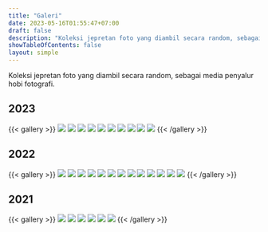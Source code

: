 ```yaml
---
title: "Galeri"
date: 2023-05-16T01:55:47+07:00
draft: false
description: "Koleksi jepretan foto yang diambil secara random, sebagai media penyalur hobi fotografi."
showTableOfContents: false
layout: simple
---
```


Koleksi jepretan foto yang diambil secara random, sebagai media penyalur
hobi fotografi.

## 2023
{{< gallery >}}
<img src="./323458612_5404558189647829_1626791766768703549_n.jpg" class="grid-w50 md:grid-w33 xl:grid-w25" />
<img src="./324737311_552906446716892_4741487583159631293_n.jpg" class="grid-w50 md:grid-w33 xl:grid-w25" />
<img src="./325312245_1324699068372541_5358105723609350994_n.jpg" class="grid-w50 md:grid-w33 xl:grid-w25" />
<img src="./326739722_761545608907282_3680080904658712774_n.jpg" class="grid-w50 md:grid-w33 xl:grid-w25" />
<img src="./338386027_1307319910143357_1526477738838948330_n.jpg" class="grid-w50 md:grid-w33 xl:grid-w25" />
<img src="./342216021_2211988129002486_3860893786354433041_n.jpg" class="grid-w50 md:grid-w33 xl:grid-w25" />
<img src="./342348347_537820015201315_8240856899426960496_n.jpg" class="grid-w50 md:grid-w33 xl:grid-w25" />
<img src="./345027677_778410633814518_4214105155177167568_n.jpg" class="grid-w50 md:grid-w33 xl:grid-w25" />
<img src="./346642631_617300880323541_3883579471607190493_n.jpg" class="grid-w50 md:grid-w33 xl:grid-w25" />
<img src="./346773891_143361472051633_4055643862837727669_n.jpg" class="grid-w50 md:grid-w33 xl:grid-w25" />
{{< /gallery >}}

## 2022
{{< gallery >}}
<img src="./272364210_671892270847166_5699798811342023461_n.jpg" class="grid-w50 md:grid-w33 xl:grid-w25" />
<img src="./272390218_671926554177071_9101606017340391883_n.jpg" class="grid-w50 md:grid-w33 xl:grid-w25" />
<img src="./272213049_672063240830069_3257240050223353824_n.jpg" class="grid-w50 md:grid-w33 xl:grid-w25" />
<img src="./273149515_680504813319245_2661945704714792401_n.jpg" class="grid-w50 md:grid-w33 xl:grid-w25" />
<img src="./274230939_688003362569390_3901604718987851423_n.jpg" class="grid-w50 md:grid-w33 xl:grid-w25" />
<img src="./283899535_752303786139347_5812661452691905489_n.jpg" class="grid-w50 md:grid-w33 xl:grid-w25" />
<img src="./283156179_755115745858151_4187033627092582283_n.jpg" class="grid-w50 md:grid-w33 xl:grid-w25" />
<img src="./289380934_770050301031362_360920600043278679_n.jpg" class="grid-w50 md:grid-w33 xl:grid-w25" />
<img src="./309945396_839877054048686_2451639394562733716_n.jpg" class="grid-w50 md:grid-w33 xl:grid-w25" />
<img src="./313202618_858706188832439_8693464612855725198_n.jpg" class="grid-w50 md:grid-w33 xl:grid-w25" />
<img src="./316177170_875922703777454_613805729124386907_n.jpg" class="grid-w50 md:grid-w33 xl:grid-w25" />
<img src="./316415775_877080906994967_4084621264892731180_n.jpg" class="grid-w50 md:grid-w33 xl:grid-w25" />
<img src="./320454603_1595321887651110_8876455670224728918_n.jpg" class="grid-w50 md:grid-w33 xl:grid-w25" />
{{< /gallery >}}

## 2021
{{< gallery >}}
<img src="./188844947_523688352334226_6487938070226464241_n.jpg" class="grid-w50 md:grid-w33 xl:grid-w25" />
<img src="./193066210_523688775667517_3878080951028396586_n.jpg" class="grid-w50 md:grid-w33 xl:grid-w25" />
<img src="./191985225_523689392334122_8255329996903147662_n.jpg" class="grid-w50 md:grid-w33 xl:grid-w25" />
<img src="./193632440_524112088958519_7689297458358187128_n.jpg" class="grid-w50 md:grid-w33 xl:grid-w25" />
<img src="./198829888_530035848366143_2809272167206520567_n.jpg" class="grid-w50 md:grid-w33 xl:grid-w25" />
<img src="./194267856_530076898362038_943363511692711496_n.jpg" class="grid-w50 md:grid-w33 xl:grid-w25" />
{{< /gallery >}}
